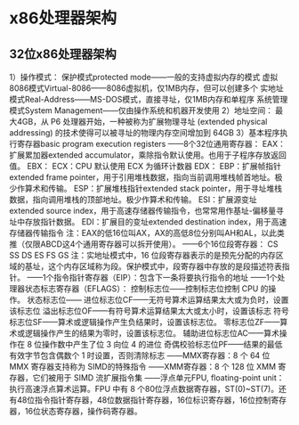 # x86处理器架构
## 32位x86处理器架构
1）操作模式：
	保护模式protected mode——一般的支持虚拟内存的模式
	虚拟8086模式Virtual-8086——8086虚拟机，仅1MB内存，但可以创建多个
	实地址模式Real-Address——MS-DOS模式，直接寻址，仅1MB内存和单程序
	系统管理模式System Management——仅由操作系统和机器开发使用
2）地址空间：
最大4GB，从 P6 处理器开始，一种被称为扩展物理寻址 (extended physical addressing) 的技术使得可以被寻址的物理内存空间增加到 64GB
3）基本程序执行寄存器basic program execution registers
——8个32位通用寄存器：
EAX：扩展累加器extended accumulator，乘除指令默认使用。也用于子程序存放返回值。
EBX：
ECX：CPU 默认使用 ECX 为循环计数器
EDX：
EBP：扩展帧指针extended frame pointer，用于引用堆栈数据，指向当前调用堆栈帧首地址。极少作算术和传输。
ESP：扩展堆栈指针extended stack pointer，用于寻址堆栈数据，指向调用堆栈的顶部地址。极少作算术和传输。
ESI：扩展源变址extended source index，用于高速存储器传输指令，也常常用作基址-偏移量寻址中存放指针数据。
EDI：扩展目的变址extended destination index，用于高速存储器传输指令
注：EAX的低16位叫AX，AX的高低8位分别叫AH和AL，以此类推（仅限ABCD这4个通用寄存器可以拆开使用）。
——6个16位段寄存器：
CS
SS
DS
ES
FS
GS
注：实地址模式中，16 位段寄存器表示的是预先分配的内存区域的基址，这个内存区域称为段。保护模式中，段寄存器中存放的是段描述符表指针。
——1个指令指针寄存器（EIP）：包含下一条将要执行指令的地址
——1个处理器状态标志寄存器（EFLAGS）：
控制标志位——控制标志位控制 CPU 的操作。
状态标志位——
进位标志位CF——无符号算术运算结果太大或为负时，设置该标志位
溢出标志位OF——有符号算术运算结果太大或太小时，设置该标志
符号标志位SF——算术或逻辑操作产生负结果时，设置该标志位。
零标志位ZF——算术或逻辑操作产生的结果为零时，设置该标志位。
辅助进位标志位AC——算术操作在 8 位操作数中产生了位 3 向位 4 的进位
奇偶校验标志位PF——结果的最低有效字节包含偶数个 1 时设置，否则清除标志
——MMX寄存器：8 个 64 位 MMX 寄存器支持称为 SIMD的特殊指令
——XMM寄存器：8 个 128 位 XMM 寄存器，它们被用于 SIMD 流扩展指令集
——浮点单元FPU, floating-point unit：执行高速浮点算术运算。FPU 中有 8 个80位浮点数据寄存器，ST(0)~ST(7)。还有48位指令指针寄存器，48位数据指针寄存器，16位标识寄存器，16位控制寄存器，16位状态寄存器，操作码寄存器。
